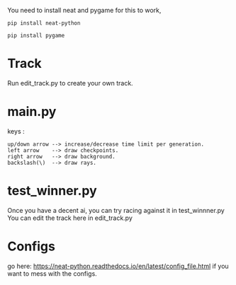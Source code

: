 You need to install neat and pygame for this to work,

```pip install neat-python```

```pip install pygame```

# Track

Run edit_track.py to create your own track.

# main.py

keys :

    up/down arrow --> increase/decrease time limit per generation.
    left arrow    --> draw checkpoints.
    right arrow   --> draw background.
    backslash(\)  --> draw rays.

# test_winner.py


Once you have a decent ai, you can try racing against it in test_winnner.py
You can edit the track here in edit_track.py 


# Configs

go here: https://neat-python.readthedocs.io/en/latest/config_file.html if you want to mess with the configs.
